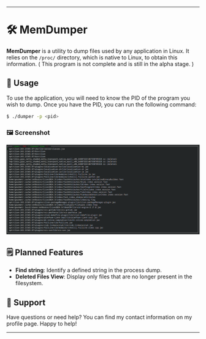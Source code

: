 
---

# 🛠️ MemDumper

**MemDumper** is a utility to dump files used by any application in Linux. It relies on the `/proc/` directory, which is native to Linux, to obtain this information.
( This program is not complete and is still in the alpha stage. )

## 🚀 Usage

To use the application, you will need to know the PID of the program you wish to dump. Once you have the PID, you can run the following command: 
```bash
$ ./dumper -p <pid>
```

### 🖼️ Screenshot

![Screenshot](screenshot.png)

## 🗒️ Planned Features

- **Find string**: Identify a defined string in the process dump.  
- **Deleted Files View**: Display only files that are no longer present in the filesystem.  

## 🤝 Support

Have questions or need help? You can find my contact information on my profile page. Happy to help!

---
